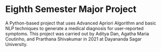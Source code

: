 # Eighth Semester Major Project
A Python-based project that uses Advanced Apriori Algorithm and basic NLP techniques to generate a medical diagnosis for user-reported symptoms.
This project was carried out by Aditya Dan, Agatha Maria Coutinho, and Prarthana Shivakumar in 2021 at Dayananda Sagar University. 
